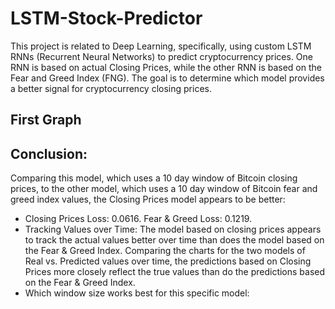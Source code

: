 # LSTM-Stock-Predictor
This project is related to Deep Learning, specifically, using custom LSTM RNNs (Recurrent Neural Networks) to predict cryptocurrency prices.  One RNN is based on actual Closing Prices, while the other RNN is based on the Fear and Greed Index (FNG).  The goal is to determine which model provides a better signal for cryptocurrency closing prices.

## First Graph

## Conclusion:
Comparing this model, which uses a 10 day window of Bitcoin closing prices, to the other model, which uses a 10 day window of Bitcoin fear and greed index values, the Closing Prices model appears to be better:
- Closing Prices Loss: 0.0616.  Fear & Greed Loss: 0.1219.
- Tracking Values over Time: The model based on closing prices appears to track the actual values better over time than does the model based on the Fear & Greed Index.  Comparing the charts for the two models of Real vs. Predicted values over time, the predictions based on Closing Prices more closely reflect the true values than do the predictions based on the Fear & Greed Index.
- Which window size works best for this specific model: